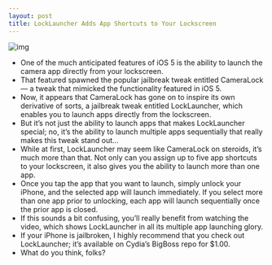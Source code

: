 ```yaml
---
layout: post
title: LockLauncher Adds App Shortcuts to Your Lockscreen
---
```

![img](http://media.idownloadblog.com/wp-content/uploads/2011/07/LockLauncher-e1311609422107.png)
* One of the much anticipated features of iOS 5 is the ability to launch the camera app directly from your lockscreen.
* That featured spawned the popular jailbreak tweak entitled CameraLock — a tweak that mimicked the functionality featured in iOS 5.
* Now, it appears that CameraLock has gone on to inspire its own derivative of sorts, a jailbreak tweak entitled LockLauncher, which enables you to launch apps directly from the lockscreen.
* But it’s not just the ability to launch apps that makes LockLauncher special; no, it’s the ability to launch multiple apps sequentially that really makes this tweak stand out…
* While at first, LockLauncher may seem like CameraLock on steroids, it’s much more than that. Not only can you assign up to five app shortcuts to your lockscreen, it also gives you the ability to launch more than one app.
* Once you tap the app that you want to launch, simply unlock your iPhone, and the selected app will launch immediately. If you select more than one app prior to unlocking, each app will launch sequentially once the prior app is closed.
* If this sounds a bit confusing, you’ll really benefit from watching the video, which shows LockLauncher in all its multiple app launching glory.
* If your iPhone is jailbroken, I highly recommend that you check out LockLauncher; it’s available on Cydia’s BigBoss repo for $1.00.
* What do you think, folks?

